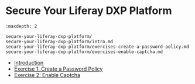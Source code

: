 # Secure Your Liferay DXP Platform 

```{toctree}
:maxdepth: 2

secure-your-liferay-dxp-platform/ 
secure-your-liferay-dxp-platform/intro.md 
secure-your-liferay-dxp-platform/exercises-create-a-password-policy.md 
secure-your-liferay-dxp-platform/exercises-enable-captcha.md 
```

* [Introduction](./secure-your-liferay-dxp-platform/intro.md) 
* [Exercise 1: Create a Password Policy](./secure-your-liferay-dxp-platform/exercises-create-a-password-policy.md) 
* [Exercise 2: Enable Captcha](./secure-your-liferay-dxp-platform/exercises-enable-captcha.md) 